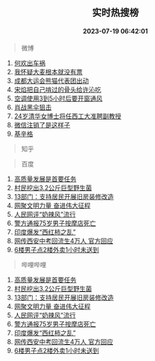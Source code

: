<div align="center"><h2>实时热搜榜</h2><h4>2023-07-19 06:42:01</h4></div>

> 微博  

1. [何欢出车祸](https://s.weibo.com/weibo?q=%23%E4%BD%95%E6%AC%A2%E5%87%BA%E8%BD%A6%E7%A5%B8%23&t=31&band_rank=1&Refer=top)<br />
2. [我怀疑大麦根本就没有票](https://s.weibo.com/weibo?q=%23%E6%88%91%E6%80%80%E7%96%91%E5%A4%A7%E9%BA%A6%E6%A0%B9%E6%9C%AC%E5%B0%B1%E6%B2%A1%E6%9C%89%E7%A5%A8%23&t=31&band_rank=2&Refer=top)<br />
3. [成都大运会熊猫代表团出动](https://s.weibo.com/weibo?q=%23%E6%88%90%E9%83%BD%E5%A4%A7%E8%BF%90%E4%BC%9A%E7%86%8A%E7%8C%AB%E4%BB%A3%E8%A1%A8%E5%9B%A2%E5%87%BA%E5%8A%A8%23&t=31&band_rank=3&Refer=top)<br />
4. [宋焰把自己啃过的骨头给许沁吃](https://s.weibo.com/weibo?q=%23%E5%AE%8B%E7%84%B0%E6%8A%8A%E8%87%AA%E5%B7%B1%E5%95%83%E8%BF%87%E7%9A%84%E9%AA%A8%E5%A4%B4%E7%BB%99%E8%AE%B8%E6%B2%81%E5%90%83%23&t=31&band_rank=4&Refer=top)<br />
5. [空调使用3到5小时后要开窗通风](https://s.weibo.com/weibo?q=%23%E7%A9%BA%E8%B0%83%E4%BD%BF%E7%94%A83%E5%88%B05%E5%B0%8F%E6%97%B6%E5%90%8E%E8%A6%81%E5%BC%80%E7%AA%97%E9%80%9A%E9%A3%8E%23&t=31&band_rank=5&Refer=top)<br />
6. [肖战黑伞狙击](https://s.weibo.com/weibo?q=%23%E8%82%96%E6%88%98%E9%BB%91%E4%BC%9E%E7%8B%99%E5%87%BB%23&t=31&band_rank=6&Refer=top)<br />
7. [24岁清华女博士将任西工大准聘副教授](https://s.weibo.com/weibo?q=%2324%E5%B2%81%E6%B8%85%E5%8D%8E%E5%A5%B3%E5%8D%9A%E5%A3%AB%E5%B0%86%E4%BB%BB%E8%A5%BF%E5%B7%A5%E5%A4%A7%E5%87%86%E8%81%98%E5%89%AF%E6%95%99%E6%8E%88%23&t=31&band_rank=7&Refer=top)<br />
8. [微信注销了是这样子](https://s.weibo.com/weibo?q=%23%E5%BE%AE%E4%BF%A1%E6%B3%A8%E9%94%80%E4%BA%86%E6%98%AF%E8%BF%99%E6%A0%B7%E5%AD%90%23&t=31&band_rank=8&Refer=top)<br />
9. [基辛格](https://s.weibo.com/weibo?q=%E5%9F%BA%E8%BE%9B%E6%A0%BC&t=31&band_rank=9&Refer=top)<br />

> 知乎  


> 百度  

1. [高质量发展是首要任务](https://www.baidu.com/s?wd=%E9%AB%98%E8%B4%A8%E9%87%8F%E5%8F%91%E5%B1%95%E6%98%AF%E9%A6%96%E8%A6%81%E4%BB%BB%E5%8A%A1&sa=fyb_news&rsv_dl=fyb_news)<br />
2. [村民挖出3.2公斤巨型野生菌](https://www.baidu.com/s?wd=%E6%9D%91%E6%B0%91%E6%8C%96%E5%87%BA3.2%E5%85%AC%E6%96%A4%E5%B7%A8%E5%9E%8B%E9%87%8E%E7%94%9F%E8%8F%8C&sa=fyb_news&rsv_dl=fyb_news)<br />
3. [13部门：支持居民开展旧房装修改造](https://www.baidu.com/s?wd=13%E9%83%A8%E9%97%A8%EF%BC%9A%E6%94%AF%E6%8C%81%E5%B1%85%E6%B0%91%E5%BC%80%E5%B1%95%E6%97%A7%E6%88%BF%E8%A3%85%E4%BF%AE%E6%94%B9%E9%80%A0&sa=fyb_news&rsv_dl=fyb_news)<br />
4. [网聚文明力量 奋进伟大征程](https://www.baidu.com/s?wd=%E7%BD%91%E8%81%9A%E6%96%87%E6%98%8E%E5%8A%9B%E9%87%8F+%E5%A5%8B%E8%BF%9B%E4%BC%9F%E5%A4%A7%E5%BE%81%E7%A8%8B&sa=fyb_news&rsv_dl=fyb_news)<br />
5. [人民网评“奶辣风”流行](https://www.baidu.com/s?wd=%E4%BA%BA%E6%B0%91%E7%BD%91%E8%AF%84%E2%80%9C%E5%A5%B6%E8%BE%A3%E9%A3%8E%E2%80%9D%E6%B5%81%E8%A1%8C&sa=fyb_news&rsv_dl=fyb_news)<br />
6. [警方通报75岁男子按摩店死亡](https://www.baidu.com/s?wd=%E8%AD%A6%E6%96%B9%E9%80%9A%E6%8A%A575%E5%B2%81%E7%94%B7%E5%AD%90%E6%8C%89%E6%91%A9%E5%BA%97%E6%AD%BB%E4%BA%A1&sa=fyb_news&rsv_dl=fyb_news)<br />
7. [印度爆发“西红柿之乱”](https://www.baidu.com/s?wd=%E5%8D%B0%E5%BA%A6%E7%88%86%E5%8F%91%E2%80%9C%E8%A5%BF%E7%BA%A2%E6%9F%BF%E4%B9%8B%E4%B9%B1%E2%80%9D&sa=fyb_news&rsv_dl=fyb_news)<br />
8. [网传西安中考回流生4万人 官方回应](https://www.baidu.com/s?wd=%E7%BD%91%E4%BC%A0%E8%A5%BF%E5%AE%89%E4%B8%AD%E8%80%83%E5%9B%9E%E6%B5%81%E7%94%9F4%E4%B8%87%E4%BA%BA+%E5%AE%98%E6%96%B9%E5%9B%9E%E5%BA%94&sa=fyb_news&rsv_dl=fyb_news)<br />
9. [6楼男子点2楼外卖1小时未送到](https://www.baidu.com/s?wd=6%E6%A5%BC%E7%94%B7%E5%AD%90%E7%82%B92%E6%A5%BC%E5%A4%96%E5%8D%961%E5%B0%8F%E6%97%B6%E6%9C%AA%E9%80%81%E5%88%B0&sa=fyb_news&rsv_dl=fyb_news)<br />

> 哔哩哔哩  

1. [高质量发展是首要任务](https://www.baidu.com/s?wd=%E9%AB%98%E8%B4%A8%E9%87%8F%E5%8F%91%E5%B1%95%E6%98%AF%E9%A6%96%E8%A6%81%E4%BB%BB%E5%8A%A1&sa=fyb_news&rsv_dl=fyb_news)<br />
2. [村民挖出3.2公斤巨型野生菌](https://www.baidu.com/s?wd=%E6%9D%91%E6%B0%91%E6%8C%96%E5%87%BA3.2%E5%85%AC%E6%96%A4%E5%B7%A8%E5%9E%8B%E9%87%8E%E7%94%9F%E8%8F%8C&sa=fyb_news&rsv_dl=fyb_news)<br />
3. [13部门：支持居民开展旧房装修改造](https://www.baidu.com/s?wd=13%E9%83%A8%E9%97%A8%EF%BC%9A%E6%94%AF%E6%8C%81%E5%B1%85%E6%B0%91%E5%BC%80%E5%B1%95%E6%97%A7%E6%88%BF%E8%A3%85%E4%BF%AE%E6%94%B9%E9%80%A0&sa=fyb_news&rsv_dl=fyb_news)<br />
4. [网聚文明力量 奋进伟大征程](https://www.baidu.com/s?wd=%E7%BD%91%E8%81%9A%E6%96%87%E6%98%8E%E5%8A%9B%E9%87%8F+%E5%A5%8B%E8%BF%9B%E4%BC%9F%E5%A4%A7%E5%BE%81%E7%A8%8B&sa=fyb_news&rsv_dl=fyb_news)<br />
5. [人民网评“奶辣风”流行](https://www.baidu.com/s?wd=%E4%BA%BA%E6%B0%91%E7%BD%91%E8%AF%84%E2%80%9C%E5%A5%B6%E8%BE%A3%E9%A3%8E%E2%80%9D%E6%B5%81%E8%A1%8C&sa=fyb_news&rsv_dl=fyb_news)<br />
6. [警方通报75岁男子按摩店死亡](https://www.baidu.com/s?wd=%E8%AD%A6%E6%96%B9%E9%80%9A%E6%8A%A575%E5%B2%81%E7%94%B7%E5%AD%90%E6%8C%89%E6%91%A9%E5%BA%97%E6%AD%BB%E4%BA%A1&sa=fyb_news&rsv_dl=fyb_news)<br />
7. [印度爆发“西红柿之乱”](https://www.baidu.com/s?wd=%E5%8D%B0%E5%BA%A6%E7%88%86%E5%8F%91%E2%80%9C%E8%A5%BF%E7%BA%A2%E6%9F%BF%E4%B9%8B%E4%B9%B1%E2%80%9D&sa=fyb_news&rsv_dl=fyb_news)<br />
8. [网传西安中考回流生4万人 官方回应](https://www.baidu.com/s?wd=%E7%BD%91%E4%BC%A0%E8%A5%BF%E5%AE%89%E4%B8%AD%E8%80%83%E5%9B%9E%E6%B5%81%E7%94%9F4%E4%B8%87%E4%BA%BA+%E5%AE%98%E6%96%B9%E5%9B%9E%E5%BA%94&sa=fyb_news&rsv_dl=fyb_news)<br />
9. [6楼男子点2楼外卖1小时未送到](https://www.baidu.com/s?wd=6%E6%A5%BC%E7%94%B7%E5%AD%90%E7%82%B92%E6%A5%BC%E5%A4%96%E5%8D%961%E5%B0%8F%E6%97%B6%E6%9C%AA%E9%80%81%E5%88%B0&sa=fyb_news&rsv_dl=fyb_news)<br />
